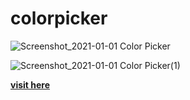 # colorpicker


![Screenshot_2021-01-01 Color Picker](https://user-images.githubusercontent.com/69300666/103451210-19584800-4c76-11eb-8a77-4eb517a21fce.png)

![Screenshot_2021-01-01 Color Picker(1)](https://user-images.githubusercontent.com/69300666/103451214-1fe6bf80-4c76-11eb-8ce0-17de430bf919.png)


[**visit here**](https://jatinchourasia.github.io/colorpicker/)

